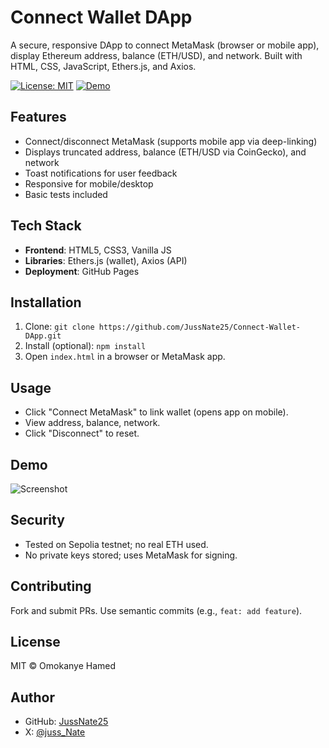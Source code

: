 # Connect Wallet DApp

A secure, responsive DApp to connect MetaMask (browser or mobile app), display Ethereum address, balance (ETH/USD), and network. Built with HTML, CSS, JavaScript, Ethers.js, and Axios.

[![License: MIT](https://img.shields.io/badge/License-MIT-yellow.svg)](https://opensource.org/licenses/MIT)
[![Demo](https://img.shields.io/badge/Demo-Live-blue)](https://jussnate25.github.io/Connect-Wallet-DApp/)

## Features
- Connect/disconnect MetaMask (supports mobile app via deep-linking)
- Displays truncated address, balance (ETH/USD via CoinGecko), and network
- Toast notifications for user feedback
- Responsive for mobile/desktop
- Basic tests included

## Tech Stack
- **Frontend**: HTML5, CSS3, Vanilla JS
- **Libraries**: Ethers.js (wallet), Axios (API)
- **Deployment**: GitHub Pages

## Installation
1. Clone: `git clone https://github.com/JussNate25/Connect-Wallet-DApp.git`
2. Install (optional): `npm install`
3. Open `index.html` in a browser or MetaMask app.

## Usage
- Click "Connect MetaMask" to link wallet (opens app on mobile).
- View address, balance, network.
- Click "Disconnect" to reset.

## Demo
![Screenshot](demo.png) <!-- Upload screenshot to repo -->

## Security
- Tested on Sepolia testnet; no real ETH used.
- No private keys stored; uses MetaMask for signing.

## Contributing
Fork and submit PRs. Use semantic commits (e.g., `feat: add feature`).

## License
MIT © Omokanye Hamed

## Author
- GitHub: [JussNate25](https://github.com/JussNate25)
- X: [@juss_Nate](https://x.com/juss__NATE)
